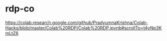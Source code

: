 # rdp-co
https://colab.research.google.com/github/PradyumnaKrishna/Colab-Hacks/blob/master/Colab%20RDP/Colab%20RDP.ipynb#scrollTo=t4yNp3KmLtZ6
